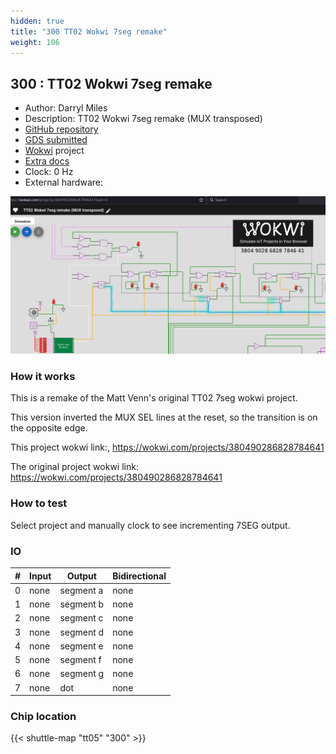 ```yaml
---
hidden: true
title: "300 TT02 Wokwi 7seg remake"
weight: 106
---
```


## 300 : TT02 Wokwi 7seg remake

* Author: Darryl Miles
* Description: TT02 Wokwi 7seg remake (MUX transposed)
* [GitHub repository](https://github.com/dlmiles/tt05-7seg-mux-transpose)
* [GDS submitted](https://github.com/dlmiles/tt05-7seg-mux-transpose/actions/runs/6756835184)
* [Wokwi](https://wokwi.com/projects/380490286828784641) project
* [Extra docs](https://dlmiles.github.io/tt05-7seg-mux-transpose/)
* Clock: 0 Hz
* External hardware: 

![picture](images/picture.png)

### How it works

This is a remake of the Matt Venn's original TT02 7seg wokwi project.

This version inverted the MUX SEL lines at the reset, so the transition is on the opposite edge.

This project wokwi link:, https://wokwi.com/projects/380490286828784641

The original project wokwi link: https://wokwi.com/projects/380490286828784641


### How to test

Select project and manually clock to see incrementing 7SEG output.


### IO

| # | Input        | Output       | Bidirectional      |
|---|--------------|--------------| -------------------|
| 0 | none  | segment a | none |
| 1 | none  | segment b | none |
| 2 | none  | segment c | none |
| 3 | none  | segment d | none |
| 4 | none  | segment e | none |
| 5 | none  | segment f | none |
| 6 | none  | segment g | none |
| 7 | none  | dot | none |

### Chip location

{{< shuttle-map "tt05" "300" >}}

